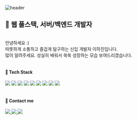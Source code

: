 ![header](https://capsule-render.vercel.app/api?type=Waving&color=timeAuto&height=300&section=header&text=Hajin's%20Profile&fontSize=80&animation=twinkling&fontAlign=65&fontAlignY=45&fontColor=FFFFFF)



<h2>🐶 웹 풀스택, 서버/백엔드 개발자</h2>
</br>
 안녕하세요 :) </br>
 따뜻하게 소통하고 즐겁게 탐구하는 신입 개발자 이하진입니다. </br>
 많이 알려주세요. 성실히 배워서 쑥쑥 성장하는 모습 보여드리겠습니다. </br>
 </br>

<h4>🖤 Tech Stack</h4>
<div> 
 <img src="https://img.shields.io/badge/JAVA-gray?style=appveyor&logo=Java&logoColor=FFFFFF"/>
 <img src="https://img.shields.io/badge/Spring-gray?style=appveyor&logo=spring&logoColor=FFFFFF"/>
 <img src="https://img.shields.io/badge/JavaScript-gray?style=appveyor&logo=JavaScript&logoColor=FFFFFF"/> 
 <img src="https://img.shields.io/badge/HTML5-gray?style=appveyor&logo=HTML5&logoColor=FFFFFF"/>
 <img src="https://img.shields.io/badge/CSS3-gray?style=appveyor&logo=CSS3&logoColor=FFFFFF"/>
 <img src="https://img.shields.io/badge/Oracle-gray?style=appveyor&logo=Oracle&logoColor=FFFFFF"/>
 <img src="https://img.shields.io/badge/MySQL-gray?style=appveyor&logo=MySQL&logoColor=FFFFFF"/>
 <img src="https://img.shields.io/badge/Linux-gray?style=appveyor&logo=Linux&logoColor=FFFFFF"/>
 <img src="https://img.shields.io/badge/AWS-gray?style=appveyor&logo=AWS&logoColor=FFFFFF"/>
 </div>
 <br/>

 <h4>🖤 Contact me</h4>
 <a href="mailto:alswl1409@gmail.com">
  <img src="https://img.shields.io/badge/Gmail-gray?style=appveyor&logo=Gmail&logoColor=FFFFFF"/>
 </a> 
 <a href="https://oiiok.notion.site/IT-ea3901ca3a70448b898623e61e0d17a7">
  <img src="https://img.shields.io/badge/Notion-gray?style=appveyor&logo=Notion&logoColor=FFFFFF"/>
 </a>  
 <a href="https://github.com/OIIOK">
  <img src="https://hits.seeyoufarm.com/api/count/incr/badge.svg?url=https%3A%2F%2Fgithub.com%2Foiiok%2Fhit-counter&count_bg=%20000000&title_bg=%gray&icon=github.svg&icon_color=%23E7E7E7&title=hits&edge_flat=false"/>
 </a>
